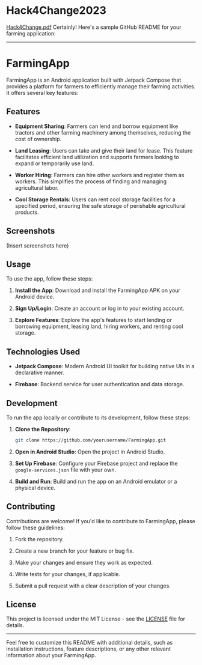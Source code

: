 # Hack4Change2023
[Hack4Change.pdf](https://github.com/himacharan128/Hack4Change2023/files/12432640/Hack4Change.pdf)
Certainly! Here's a sample GitHub README for your farming application:

---

# FarmingApp

FarmingApp is an Android application built with Jetpack Compose that provides a platform for farmers to efficiently manage their farming activities. It offers several key features:

## Features

- **Equipment Sharing**: Farmers can lend and borrow equipment like tractors and other farming machinery among themselves, reducing the cost of ownership.

- **Land Leasing**: Users can take and give their land for lease. This feature facilitates efficient land utilization and supports farmers looking to expand or temporarily use land.

- **Worker Hiring**: Farmers can hire other workers and register them as workers. This simplifies the process of finding and managing agricultural labor.

- **Cool Storage Rentals**: Users can rent cool storage facilities for a specified period, ensuring the safe storage of perishable agricultural products.

## Screenshots

(Insert screenshots here)

## Usage

To use the app, follow these steps:

1. **Install the App**: Download and install the FarmingApp APK on your Android device.

2. **Sign Up/Login**: Create an account or log in to your existing account.

3. **Explore Features**: Explore the app's features to start lending or borrowing equipment, leasing land, hiring workers, and renting cool storage.

## Technologies Used

- **Jetpack Compose**: Modern Android UI toolkit for building native UIs in a declarative manner.

- **Firebase**: Backend service for user authentication and data storage.

## Development

To run the app locally or contribute to its development, follow these steps:

1. **Clone the Repository**:

   ```bash
   git clone https://github.com/yourusername/FarmingApp.git
   ```

2. **Open in Android Studio**: Open the project in Android Studio.

3. **Set Up Firebase**: Configure your Firebase project and replace the `google-services.json` file with your own.

4. **Build and Run**: Build and run the app on an Android emulator or a physical device.

## Contributing

Contributions are welcome! If you'd like to contribute to FarmingApp, please follow these guidelines:

1. Fork the repository.

2. Create a new branch for your feature or bug fix.

3. Make your changes and ensure they work as expected.

4. Write tests for your changes, if applicable.

5. Submit a pull request with a clear description of your changes.

## License

This project is licensed under the MIT License - see the [LICENSE](LICENSE) file for details.

---

Feel free to customize this README with additional details, such as installation instructions, feature descriptions, or any other relevant information about your FarmingApp.
